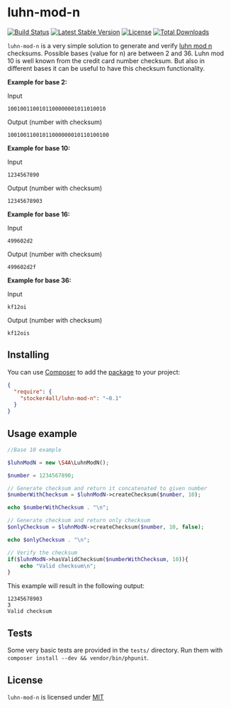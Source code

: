 # luhn-mod-n

[![Build Status](https://travis-ci.org/stocker4all/luhn-mod-n.svg?branch=master)](https://travis-ci.org/stocker4all/luhn-mod-n) [![Latest Stable Version](https://poser.pugx.org/stocker4all/luhn-mod-n/version)](https://packagist.org/packages/stocker4all/luhn-mod-n) [![License](https://poser.pugx.org/stocker4all/luhn-mod-n/license)](https://packagist.org/packages/stocker4all/luhn-mod-n) [![Total Downloads](https://poser.pugx.org/stocker4all/luhn-mod-n/downloads.png)](https://packagist.org/packages/stocker4all/luhn-mod-n)

`luhn-mod-n` is a very simple solution to generate and verify [luhn mod n](https://en.wikipedia.org/wiki/Luhn_mod_N_algorithm) checksums. Possible bases (value for n) are between 2 and 36.
Luhn mod 10 is well known from the credit card number checksum. But also in different bases it can be useful to have this checksum functionality.

**Example for base 2:**

Input
```
1001001100101100000001011010010
```

Output (number with checksum)

```
10010011001011000000010110100100
```

**Example for base 10:**

Input
```
1234567890
```

Output (number with checksum)

```
12345678903
```

**Example for base 16:**

Input
```
499602d2
```

Output (number with checksum)

```
499602d2f
```

**Example for base 36:**

Input
```
kf12oi
```

Output (number with checksum)

```
kf12ois
```

## Installing

You can use [Composer](http://getcomposer.org/) to add the [package](https://packagist.org/packages/stocker4all/luhn-mod-n) to your project:

```json
{
  "require": {
    "stocker4all/luhn-mod-n": "~0.1"
  }
}
```

## Usage example

```php
//Base 10 example

$luhnModN = new \S4A\LuhnModN();

$number = 1234567890;

// Generate checksum and return it concatenated to given number
$numberWithChecksum = $luhnModN->createChecksum($number, 10);

echo $numberWithChecksum . "\n";

// Generate checksum and return only checksum
$onlyChecksum = $luhnModN->createChecksum($number, 10, false);

echo $onlyChecksum . "\n";

// Verify the checksum
if($luhnModN->hasValidChecksum($numberWithChecksum, 10)){
    echo "Valid checksum\n";
}
```

This example will result in the following output:

```
12345678903
3
Valid checksum
```

## Tests

Some very basic tests are provided in the `tests/` directory. Run them with `composer install --dev && vendor/bin/phpunit`.

## License

`luhn-mod-n` is licensed under [MIT](LICENSE.md)